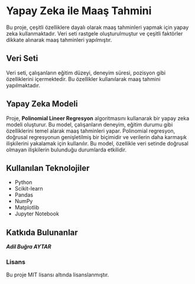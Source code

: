 # Yapay Zeka ile Maaş Tahmini

Bu proje, çeşitli özelliklere dayalı olarak maaş tahminleri yapmak için yapay zeka kullanmaktadır. Veri seti rastgele oluşturulmuştur ve çeşitli faktörler dikkate alınarak maaş tahminleri yapılmıştır.

## Veri Seti

Veri seti, çalışanların eğitim düzeyi, deneyim süresi, pozisyon gibi özelliklerini içermektedir. Bu özellikler kullanılarak maaş tahmini yapılmaktadır.

## Yapay Zeka Modeli

Proje, **Polinomial Lineer Regresyon** algoritmasını kullanarak bir yapay zeka modeli oluşturur. Bu model, çalışanların deneyim, eğitim durumu gibi özelliklerini temel alarak maaş tahminleri yapar. Polinomial regresyon, doğrusal regresyonun genişletilmiş bir biçimidir ve verilerin daha karmaşık ilişkilerini yakalamak için kullanılır. Bu model, özellikle veri setinde doğrusal olmayan ilişkilerin bulunduğu durumlarda etkilidir.


## Kullanılan Teknolojiler

- Python
- Scikit-learn
- Pandas
- NumPy
- Matplotlib
- Jupyter Notebook

  
## Katkıda Bulunanlar

 ***Adil Buğra AYTAR***
 
### Lisans

Bu proje MIT lisansı altında lisanslanmıştır.
